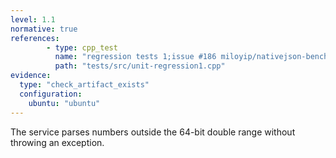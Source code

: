 ```yaml
---
level: 1.1
normative: true
references:
        - type: cpp_test
          name: "regression tests 1;issue #186 miloyip/nativejson-benchmark: floating-point parsing"
          path: "tests/src/unit-regression1.cpp"
evidence:
  type: "check_artifact_exists"
  configuration:
    ubuntu: "ubuntu"
---
```


The service parses numbers outside the 64-bit double range without throwing an exception.